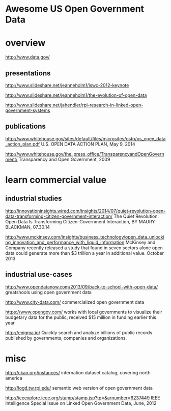 # Awesome US Open Government Data


# overview
http://www.data.gov/

## presentations

http://www.slideshare.net/jeanneholm1/iswc-2012-keynote

http://www.slideshare.net/jeanneholm1/the-evolution-of-open-data

http://www.slideshare.net/jahendler/rpi-research-in-linked-open-government-systems

## publications
http://www.whitehouse.gov/sites/default/files/microsites/ostp/us_open_data_action_plan.pdf U.S. OPEN DATA ACTION PLAN, May 9, 2014

http://www.whitehouse.gov/the_press_office/TransparencyandOpenGovernment/  Transparency and Open Government, 2009


# learn commercial value

## industrial studies 

http://innovationinsights.wired.com/insights/2014/07/quiet-revolution-open-data-transforming-citizen-government-interaction/  The Quiet Revolution: Open Data Is Transforming Citizen-Government Interaction, BY MAURY BLACKMAN, 07.30.14

http://www.mckinsey.com/insights/business_technology/open_data_unlocking_innovation_and_performance_with_liquid_information  McKinsey and Company recently released a study that found in seven sectors alone open data could generate more than $3 trillion a year in additional value. October 2013


## industrial use-cases
http://www.opendatanow.com/2013/09/back-to-school-with-open-data/   greatshools using open government data

http://www.city-data.com/  commercialized open government data

https://www.opengov.com/  works with local governments to visualize their budgetary data for the public, received $15 million in funding earlier this year

http://enigma.io/  Quickly search and analyze billions of public records published by governments, companies and organizations. 



# misc  
http://ckan.org/instances/  internation dataset catalog, covering north america

http://logd.tw.rpi.edu/  semantic web version of open government data

http://ieeexplore.ieee.org/stamp/stamp.jsp?tp=&arnumber=6237449  IEEE Intelligence Special Issue on Linked Open Government Data, June, 2012
